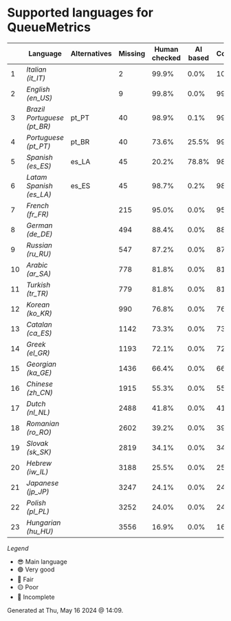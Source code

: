 # Supported languages for QueueMetrics

|  | Language | Alternatives | Missing | Human checked | AI based | Completion |   |
|--|----------|--------------|---------|---------------|----------|------------|---|
| 1 | *Italian (it_IT)* |  | 2 | 99.9% | 0.0% | 100.0% | 🟢 |
| 2 | *English (en_US)* |  | 9 | 99.8% | 0.0% | 99.8% | 😎 |
| 3 | *Brazil Portuguese (pt_BR)* | pt_PT | 40 | 98.9% | 0.1% | 99.1% | 🟢 |
| 4 | *Portuguese (pt_PT)* | pt_BR | 40 | 73.6% | 25.5% | 99.1% | 🟢 |
| 5 | *Spanish (es_ES)* | es_LA | 45 | 20.2% | 78.8% | 98.9% | 🟢 |
| 6 | *Latam Spanish (es_LA)* | es_ES | 45 | 98.7% | 0.2% | 98.9% | 🟢 |
| 7 | *French (fr_FR)* |  | 215 | 95.0% | 0.0% | 95.0% | 🔵 |
| 8 | *German (de_DE)* |  | 494 | 88.4% | 0.0% | 88.5% | 🔵 |
| 9 | *Russian (ru_RU)* |  | 547 | 87.2% | 0.0% | 87.2% | 🔵 |
| 10 | *Arabic (ar_SA)* |  | 778 | 81.8% | 0.0% | 81.8% | 🟡 |
| 11 | *Turkish (tr_TR)* |  | 779 | 81.8% | 0.0% | 81.8% | 🟡 |
| 12 | *Korean (ko_KR)* |  | 990 | 76.8% | 0.0% | 76.9% | 🟡 |
| 13 | *Catalan (ca_ES)* |  | 1142 | 73.3% | 0.0% | 73.3% | 🟡 |
| 14 | *Greek (el_GR)* |  | 1193 | 72.1% | 0.0% | 72.1% | 🟡 |
| 15 | *Georgian (ka_GE)* |  | 1436 | 66.4% | 0.0% | 66.4% | 🔴 |
| 16 | *Chinese (zh_CN)* |  | 1915 | 55.3% | 0.0% | 55.3% | 🔴 |
| 17 | *Dutch (nl_NL)* |  | 2488 | 41.8% | 0.0% | 41.9% | 🔴 |
| 18 | *Romanian (ro_RO)* |  | 2602 | 39.2% | 0.0% | 39.2% | 🔴 |
| 19 | *Slovak (sk_SK)* |  | 2819 | 34.1% | 0.0% | 34.1% | 🔴 |
| 20 | *Hebrew (iw_IL)* |  | 3188 | 25.5% | 0.0% | 25.5% | 🔴 |
| 21 | *Japanese (jp_JP)* |  | 3247 | 24.1% | 0.0% | 24.1% | 🔴 |
| 22 | *Polish (pl_PL)* |  | 3252 | 24.0% | 0.0% | 24.0% | 🔴 |
| 23 | *Hungarian (hu_HU)* |  | 3556 | 16.9% | 0.0% | 16.9% | 🔴 |


*Legend*

- 😎 Main language
- 🟢 Very good
- 🔵 Fair
- 🟡 Poor
- 🔴 Incomplete


Generated at Thu, May 16 2024 @ 14:09.

